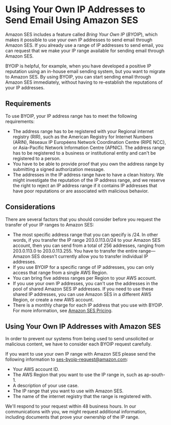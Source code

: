 # Using Your Own IP Addresses to Send Email Using Amazon SES<a name="dedicated-ip-byo"></a>

Amazon SES includes a feature called *Bring Your Own IP* \(*BYOIP*\), which makes it possible to use your own IP addresses to send email through Amazon SES\. If you already use a range of IP addresses to send email, you can request that we make your IP range available for sending email through Amazon SES\.

BYOIP is helpful, for example, when you have developed a positive IP reputation using an in\-house email sending system, but you want to migrate to Amazon SES\. By using BYOIP, you can start sending email through Amazon SES immediately, without having to re\-establish the reputations of your IP addresses\.

## Requirements<a name="dedicated-ip-byo-requirements"></a>

To use BYOIP, your IP address range has to meet the following requirements:
+ The address range has to be registered with your Regional internet registry \(RIR\), such as the American Registry for Internet Numbers \(ARIN\), Réseaux IP Européens Network Coordination Centre \(RIPE NCC\), or Asia\-Pacific Network Information Centre \(APNIC\)\. The address range has to be registered to a business or institutional entity and can't be registered to a person\.
+ You have to be able to provide proof that you own the address range by submitting a signed authorization message\.
+ The addresses in the IP address range have to have a clean history\. We might investigate the reputation of the IP address range, and we reserve the right to reject an IP address range if it contains IP addresses that have poor reputations or are associated with malicious behavior\.

## Considerations<a name="dedicated-ip-byo-considerations"></a>

There are several factors that you should consider before you request the transfer of your IP ranges to Amazon SES:
+ The most specific address range that you can specify is /24\. In other words, if you transfer the IP range 203\.0\.113\.0/24 to your Amazon SES account, then you can send from a total of 256 addresses, ranging from 203\.0\.113\.0 to 203\.0\.113\.255\. You have to transfer the entire range—Amazon SES doesn't currently allow you to transfer individual IP addresses\.
+ If you use BYOIP for a specific range of IP addresses, you can only access that range from a single AWS Region\.
+ You can bring five address ranges per Region to your AWS account\.
+ If you use your own IP addresses, you can't use the addresses in the pool of shared Amazon SES IP addresses\. If you need to use these shared IP addresses, you can use Amazon SES in a different AWS Region, or create a new AWS account\.
+ There is a monthly charge for each IP address that you use with BYOIP\. For more information, see [Amazon SES Pricing](https://aws.amazon.com/ses/pricing/)\.

## Using Your Own IP Addresses with Amazon SES<a name="dedicated-ip-byo-request"></a>

In order to prevent our systems from being used to send unsolicited or malicious content, we have to consider each BYOIP request carefully\.

If you want to use your own IP range with Amazon SES please send the following information to [ses\-byoip\-request@amazon\.com](mailto:ses-byoip-request@amazon.com):
+ Your AWS account ID\.
+ The AWS Region that you want to use the IP range in, such as ap\-south\-1\.
+ A description of your use case\.
+ The IP range that you want to use with Amazon SES\.
+ The name of the internet registry that the range is registered with\.

 We'll respond to your request within 48 business hours\. In our communications with you, we might request additional information, including documents that prove your ownership of the IP range\.